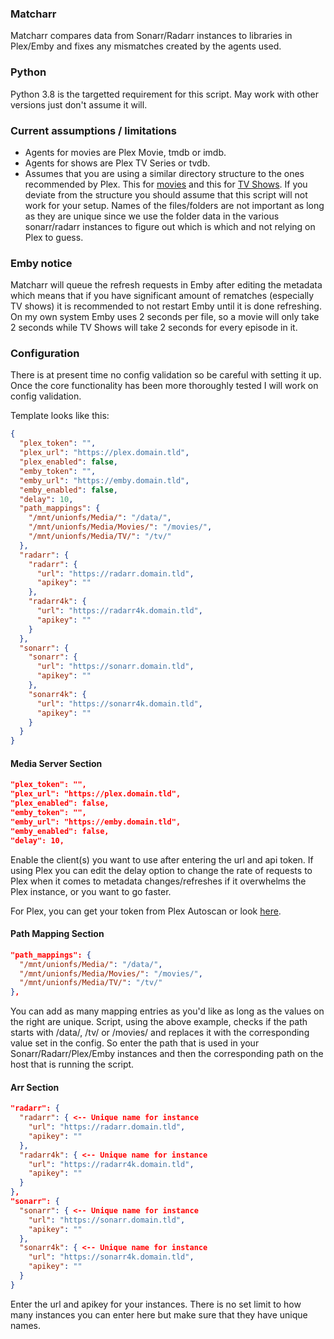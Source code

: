 ### Matcharr
Matcharr compares data from Sonarr/Radarr instances to libraries in Plex/Emby and fixes any mismatches created by the agents used.

### Python
Python 3.8 is the targetted requirement for this script. May work with other versions just don't assume it will.

### Current assumptions / limitations
* Agents for movies are Plex Movie, tmdb or imdb.
* Agents for shows are Plex TV Series or tvdb.
* Assumes that you are using a similar directory structure to the ones recommended by Plex. 
This for [movies](https://support.plex.tv/articles/naming-and-organizing-your-movie-media-files/) 
and this for [TV Shows](https://support.plex.tv/articles/naming-and-organizing-your-tv-show-files/). 
If you deviate from the structure you should assume that this script will not work for your setup. 
Names of the files/folders are not important as long as they are unique since we use the folder data in 
the various sonarr/radarr instances to figure out which is which and not relying on Plex to guess.

### Emby notice
Matcharr will queue the refresh requests in Emby after editing the metadata which means that if 
you have significant amount of rematches (especially TV shows) it is recommended to not 
restart Emby until it is done refreshing. On my own system Emby uses 2 seconds per file, so a movie 
will only take 2 seconds while TV Shows will take 2 seconds for every episode in it.

### Configuration
There is at present time no config validation so be careful with setting it up. 
Once the core functionality has been more thoroughly tested I will work on config validation.

Template looks like this:

```json
{
  "plex_token": "",
  "plex_url": "https://plex.domain.tld",
  "plex_enabled": false,
  "emby_token": "",
  "emby_url": "https://emby.domain.tld",
  "emby_enabled": false,
  "delay": 10,
  "path_mappings": {
    "/mnt/unionfs/Media/": "/data/",
    "/mnt/unionfs/Media/Movies/": "/movies/",
    "/mnt/unionfs/Media/TV/": "/tv/"
  },
  "radarr": {
    "radarr": {
      "url": "https://radarr.domain.tld",
      "apikey": ""
    },
    "radarr4k": {
      "url": "https://radarr4k.domain.tld",
      "apikey": ""
    }
  },
  "sonarr": {
    "sonarr": {
      "url": "https://sonarr.domain.tld",
      "apikey": ""
    },
    "sonarr4k": {
      "url": "https://sonarr4k.domain.tld",
      "apikey": ""
    }
  }
}
```

#### Media Server Section
```json
"plex_token": "",
"plex_url": "https://plex.domain.tld",
"plex_enabled": false,
"emby_token": "",
"emby_url": "https://emby.domain.tld",
"emby_enabled": false,
"delay": 10,
```
Enable the client(s) you want to use after entering the url and api token. If using Plex you can edit the delay option to change the rate of requests to Plex when it comes to metadata changes/refreshes if it overwhelms the Plex instance, or you want to go faster.

For Plex, you can get your token from Plex Autoscan or look [here](https://support.plex.tv/articles/204059436-finding-an-authentication-token-x-plex-token/).

#### Path Mapping Section
```json
"path_mappings": {
  "/mnt/unionfs/Media/": "/data/",
  "/mnt/unionfs/Media/Movies/": "/movies/",
  "/mnt/unionfs/Media/TV/": "/tv/"
},
```
You can add as many mapping entries as you'd like as long as the values on the right are unique. Script, using the above example, checks if the path starts with /data/, /tv/ or /movies/ and replaces it with the corresponding value set in the config. So enter the path that is used in your Sonarr/Radarr/Plex/Emby instances and then the corresponding path on the host that is running the script.

#### Arr Section
```json
"radarr": {
  "radarr": { <-- Unique name for instance
    "url": "https://radarr.domain.tld",
    "apikey": ""
  },
  "radarr4k": { <-- Unique name for instance
    "url": "https://radarr4k.domain.tld",
    "apikey": ""
  }
},
"sonarr": {
  "sonarr": { <-- Unique name for instance
    "url": "https://sonarr.domain.tld",
    "apikey": ""
  },
  "sonarr4k": { <-- Unique name for instance
    "url": "https://sonarr4k.domain.tld",
    "apikey": ""
  }
}
```
Enter the url and apikey for your instances. There is no set limit to how many instances you can enter here but make sure that they have unique names.
